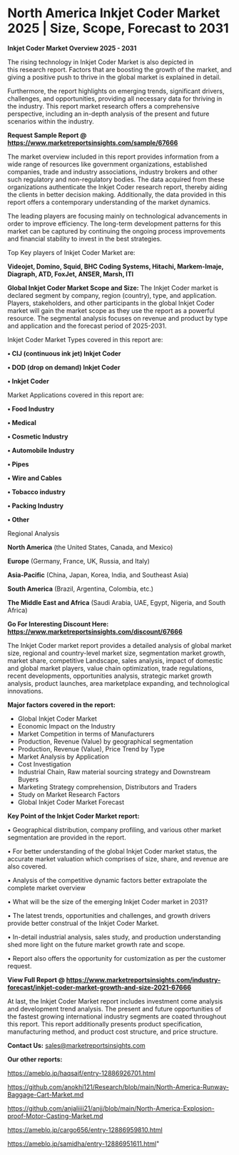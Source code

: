# North America Inkjet Coder Market 2025 | Size, Scope, Forecast to 2031

<Strong> Inkjet Coder Market Overview 2025 - 2031</strong>

The rising technology in Inkjet Coder Market is also depicted in this research report. Factors that are boosting the growth of the market, and giving a positive push to thrive in the global market is explained in detail.

Furthermore, the report highlights on emerging trends, significant drivers, challenges, and opportunities, providing all necessary data for thriving in the industry. This report market research offers a comprehensive perspective, including an in-depth analysis of the present and future scenarios within the industry.

<strong>Request Sample Report @ <a href=https://www.marketreportsinsights.com/sample/67666>https://www.marketreportsinsights.com/sample/67666</a></strong>

The market overview included in this report provides information from a wide range of resources like government organizations, established companies, trade and industry associations, industry brokers and other such regulatory and non-regulatory bodies. The data acquired from these organizations authenticate the Inkjet Coder research report, thereby aiding the clients in better decision making. Additionally, the data provided in this report offers a contemporary understanding of the market dynamics.

The leading players are focusing mainly on technological advancements in order to improve efficiency. The long-term development patterns for this market can be captured by continuing the ongoing process improvements and financial stability to invest in the best strategies.

Top Key players of Inkjet Coder Market are:

<strong>Videojet, Domino, Squid, BHC Coding Systems, Hitachi, Markem-Imaje, Diagraph, ATD, FoxJet, ANSER, Marsh, ITI</strong>

<strong><b>Global Inkjet Coder Market Scope and Size:</b></strong>
The Inkjet Coder market is declared segment by company, region (country), type, and application. Players, stakeholders, and other participants in the global Inkjet Coder market will gain the market scope as they use the report as a powerful resource. The segmental analysis focuses on revenue and product by type and application and the forecast period of 2025-2031.

Inkjet Coder Market Types covered in this report are:

<strong>• CIJ (continuous ink jet) Inkjet Coder

• DOD (drop on demand) Inkjet Coder

• Inkjet Coder</strong>

Market Applications covered in this report are:

<strong>• Food Industry

• Medical

• Cosmetic Industry

• Automobile Industry

• Pipes

• Wire and Cables

• Tobacco industry

• Packing Industry

• Other</strong> 

Regional Analysis

<strong>North America</strong> (the United States, Canada, and Mexico)

<strong>Europe</strong> (Germany, France, UK, Russia, and Italy)

<strong>Asia-Pacific</strong> (China, Japan, Korea, India, and Southeast Asia)

<strong>South America</strong> (Brazil, Argentina, Colombia, etc.)

<strong>The Middle East and Africa</strong> (Saudi Arabia, UAE, Egypt, Nigeria, and South Africa)

<strong>Go For Interesting Discount Here: <a href=https://www.marketreportsinsights.com/discount/67666>https://www.marketreportsinsights.com/discount/67666</a></strong>

The Inkjet Coder market report provides a detailed analysis of global market size, regional and country-level market size, segmentation market growth, market share, competitive Landscape, sales analysis, impact of domestic and global market players, value chain optimization, trade regulations, recent developments, opportunities analysis, strategic market growth analysis, product launches, area marketplace expanding, and technological innovations.

<strong><b>Major factors covered in the report:</b></strong>
<ul>
  <li>Global Inkjet Coder Market </li>
  <li>Economic Impact on the Industry</li>
  <li>Market Competition in terms of Manufacturers</li>
  <li>Production, Revenue (Value) by geographical segmentation</li>
  <li>Production, Revenue (Value), Price Trend by Type</li>
  <li>Market Analysis by Application</li>
  <li>Cost Investigation</li>
  <li>Industrial Chain, Raw material sourcing strategy and Downstream Buyers</li>
  <li>Marketing Strategy comprehension, Distributors and Traders</li>
  <li>Study on Market Research Factors</li>
  <li>Global Inkjet Coder Market Forecast</li>
</ul>

<strong><b>Key Point of the Inkjet Coder Market report:</b></strong>

• Geographical distribution, company profiling, and various other market segmentation are provided in the report.

• For better understanding of the global Inkjet Coder market status, the accurate market valuation which comprises of size, share, and revenue are also covered.

• Analysis of the competitive dynamic factors better extrapolate the complete market overview

• What will be the size of the emerging Inkjet Coder market in 2031?

• The latest trends, opportunities and challenges, and growth drivers provide better construal of the Inkjet Coder Market.

• In-detail industrial analysis, sales study, and production understanding shed more light on the future market growth rate and scope.

• Report also offers the opportunity for customization as per the customer request.

<strong><b>View Full Report @ <a href=https://www.marketreportsinsights.com/industry-forecast/inkjet-coder-market-growth-and-size-2021-67666>https://www.marketreportsinsights.com/industry-forecast/inkjet-coder-market-growth-and-size-2021-67666</a></b></strong>


At last, the Inkjet Coder Market report includes investment come analysis and development trend analysis. The present and future opportunities of the fastest growing international industry segments are coated throughout this report. This report additionally presents product specification, manufacturing method, and product cost structure, and price structure.

<strong>Contact Us:</strong>
sales@marketreportsinsights.com

<strong>Our other reports:</strong>

<a href=https://ameblo.jp/haqsaif/entry-12886926701.html>https://ameblo.jp/haqsaif/entry-12886926701.html</a>

<a href=https://github.com/anokhi121/Research/blob/main/North-America-Runway-Baggage-Cart-Market.md>https://github.com/anokhi121/Research/blob/main/North-America-Runway-Baggage-Cart-Market.md</a>

<a href=https://github.com/anjaliiii21/anjj/blob/main/North-America-Explosion-proof-Motor-Casting-Market.md>https://github.com/anjaliiii21/anjj/blob/main/North-America-Explosion-proof-Motor-Casting-Market.md</a>

<a href=https://ameblo.jp/cargo656/entry-12886959810.html>https://ameblo.jp/cargo656/entry-12886959810.html</a>

<a href=https://ameblo.jp/samidha/entry-12886951611.html>https://ameblo.jp/samidha/entry-12886951611.html</a>"
